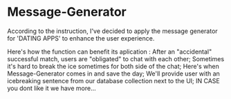 # Message-Generator

According to the instruction, I've decided to apply the message generator for 'DATING APPS' to enhance the user experience.

Here's how the function can benefit its aplication : 
After an "accidental" successful match, users are "obligated" to chat with each other;
Sometimes it's hard to break the ice sometimes for both side of the chat;
Here's when Message-Generator comes in and save the day;
We'll provide user with an icebreaking sentence from our database collection next to the UI;
IN CASE you dont like it we have more...


